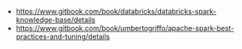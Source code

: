 - https://www.gitbook.com/book/databricks/databricks-spark-knowledge-base/details
- https://www.gitbook.com/book/umbertogriffo/apache-spark-best-practices-and-tuning/details